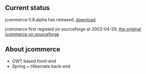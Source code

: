 Current status
--------------

jcommerce 0.8.alpha has released, [download](https://sourceforge.net/projects/jcommerce-dist/files/jcommerce/0.8.alpha/)

jcommerce first registed on sourceforge at 2003-04-29, [the original jcommerce on sourceforge](https://sourceforge.net/projects/jcommerce/)



About jcommerce
---------------

* GWT based front-end
* Spring + Hibernate back-end
